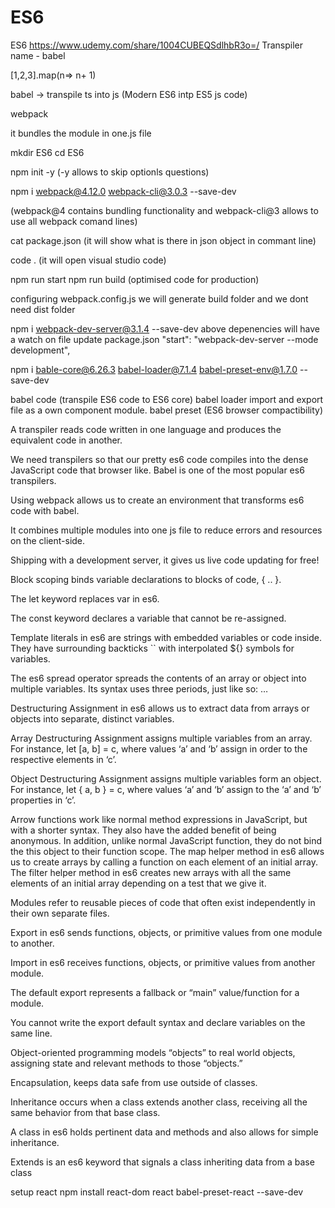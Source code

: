 # ES6
ES6
https://www.udemy.com/share/1004CUBEQSdlhbR3o=/
Transpiler name - babel

[1,2,3].map(n=> n+ 1)

babel -> transpile ts into js (Modern ES6 intp ES5 js code)

webpack

it bundles the module in one.js file

mkdir ES6
cd ES6

npm init -y
(-y allows to skip optionls questions)

npm i webpack@4.12.0 webpack-cli@3.0.3 --save-dev

(webpack@4 contains bundling functionality and webpack-cli@3 allows to use all webpack comand lines)

cat package.json
(it will show what is there in json object in commant line)

code .
(it will open visual studio code)

npm run start
npm run build (optimised code for production)

configuring webpack.config.js
we will generate build folder and we dont need dist folder


npm i webpack-dev-server@3.1.4 --save-dev
above depenencies will have a watch on file
update package.json
"start": "webpack-dev-server --mode development",

npm i bable-core@6.26.3 babel-loader@7.1.4 babel-preset-env@1.7.0 --save-dev

babel code (transpile ES6 code to ES6 core)
babel loader import and export file as a own component module.
babel preset (ES6 browser compactibility)

A transpiler reads code written in one language and produces the equivalent code in another.

We need transpilers so that our pretty es6 code compiles into the dense JavaScript code that browser like. Babel is one of the most popular es6 transpilers.

Using webpack allows us to create an environment that transforms es6 code with babel.

It combines multiple modules into one js file to reduce errors and resources on the client-side.

Shipping with a development server, it gives us live code updating for free!

Block scoping binds variable declarations to blocks of code, { .. }.

The let keyword replaces var in es6.

The const keyword declares a variable that cannot be re-assigned.

Template literals in es6 are strings with embedded variables or code inside. They have surrounding backticks `` with interpolated ${} symbols for variables.

The es6 spread operator spreads the contents of an array or object into multiple variables. Its syntax uses three periods, just like so: …

Destructuring Assignment  in es6 allows us to extract data from arrays or objects into separate, distinct variables.

Array Destructuring Assignment assigns multiple variables from an array. For instance, let [a, b] = c, where values ‘a’ and ‘b’ assign in order to the respective elements in ‘c’.

Object Destructuring Assignment assigns multiple variables form an object. For instance, let { a, b } = c, where values ‘a’ and ‘b’ assign to the ‘a’ and ‘b’ properties in ‘c’.

Arrow functions work like normal method expressions in JavaScript, but with a shorter syntax. They also have the added benefit of being anonymous. In addition, unlike normal JavaScript function, they do not bind the this object to their function scope.
The map helper method in es6 allows us to create arrays by calling a function on each element of an initial array.
The filter helper method in es6 creates new arrays with all the same elements of an initial array depending on a test that we give it.

Modules refer to reusable pieces of code that often exist independently in their own separate files.

Export in es6 sends functions, objects, or primitive values from one module to another.

Import in es6 receives functions, objects, or primitive values from another module.

The default export represents a fallback or “main” value/function for a module.

You cannot write the export default syntax and declare variables on the same line.

Object-oriented programming models “objects” to real world objects, assigning state and relevant methods to those “objects.”

Encapsulation, keeps data safe from use outside of classes.

Inheritance occurs when a class extends another class, receiving all the same behavior from that base class.

A class in es6 holds pertinent data and methods and also allows for simple inheritance.

Extends is an es6 keyword that signals a class inheriting data from a base class

setup react
 npm install react-dom react babel-preset-react --save-dev
